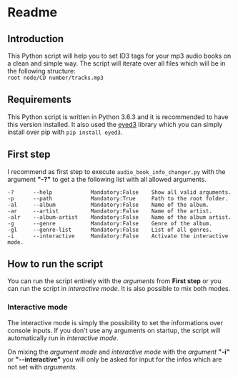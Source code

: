# Readme

## Introduction
This Python script will help you to set ID3 tags for your mp3 audio books on a clean and simple way. The script will iterate over all files which will be in the following structure:  
`root node/CD number/tracks.mp3`

## Requirements
This Python script is written in Python 3.6.3 and it is recommended to have this version installed. It also used the [eyed3](https://eyed3.readthedocs.io/en/latest/) library which you can simply install over pip with `pip install eyed3`.

## First step
I recommend as first step to execute `audio_book_info_changer.py` with the argument **"-?"** to get a the following list with all allowed arguments.

```
-?      --help            Mandatory:False    Show all valid arguments.
-p      --path            Mandatory:True     Path to the root folder.
-al     --album           Mandatory:False    Name of the album.
-ar     --artist          Mandatory:False    Name of the artist.
-alr    --album-artist    Mandatory:False    Name of the album artist.
-g      --genre           Mandatory:False    Genre of the album.
-gl     --genre-list      Mandatory:False    List of all genres.
-i      --interactive     Mandatory:False    Activate the interactive mode.
```

## How to run the script
You can run the script entirely with the *arguments* from **First step** or you can run the script in *interactive mode*. It is also possible to mix both modes.

### Interactive mode
The interactive mode is simply the possibility to set the informations over console inputs. If you don't use any arguments on startup, the script will automatically run in *interactive mode*.

On mixing the *argument mode* and *interactive mode* with the *argument* **"-i"** or **"--interactive"** you will only be asked for input for the infos which are not set with *arguments*.
